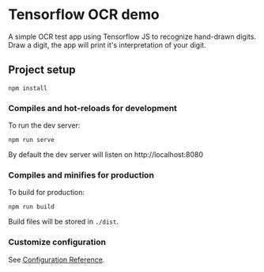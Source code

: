 # Tensorflow OCR demo
A simple OCR test app using Tensorflow JS to recognize hand-drawn digits.
Draw a digit, the app will print it's interpretation of your digit.

## Project setup
```
npm install
```

### Compiles and hot-reloads for development
To run the dev server:
```
npm run serve
```
By default the dev server will listen on http://localhost:8080

### Compiles and minifies for production

To build for production:
```
npm run build
```
Build files will be stored in `./dist`.

### Customize configuration
See [Configuration Reference](https://cli.vuejs.org/config/).
